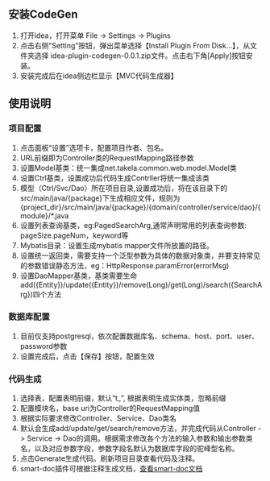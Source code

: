 ## 安装CodeGen
1. 打开idea，打开菜单 File -> Settings -> Plugins
1. 点击右侧“Setting”按钮，弹出菜单选择【Install Plugin From Disk...】，从文件夹选择 idea-plugin-codegen-0.0.1.zip文件。点击右下角[Apply]按钮安装。
1. 安装完成后在idea侧边栏显示【MVC代码生成器】

## 使用说明
### 项目配置
1. 点击面板“设置”选项卡，配置项目作者、包名。
1. URL前缀即为Controller类的RequestMapping路径参数
1. 设置Model基类：统一集成net.takela.common.web.model.Model类
1. 设置Ctrl基类，设置成功后代码生成Contrller将统一集成该类
1. 模型（Ctrl/Svc/Dao）所在项目目录,设置成功后，将在该目录下的src/main/java/{package}下生成相应文件，规则为{project_dir}/src/main/java/{package}/{domain/controller/service/dao}/{module}/*.java
1. 设置列表查询基类，eg:PagedSearchArg,通常声明常用的列表查询参数: pageSize.pageNum，keyword等
2. Mybatis目录：设置生成mybatis mapper文件所放置的路径。
1. 设置统一返回类，需要支持一个泛型参数为具体的数据对象类，并要支持常见的参数错误静态方法，eg：HttpResponse.paramError(errorMsg)
1. 设置DaoMapper基类，基类需要生命add({Entity})/update({Entity})/remove(Long)/get(Long)/search({SearchArg})四个方法
### 数据库配置
1. 目前仅支持postgresql，依次配置数据库名、schema、host、port、user、password参数
1. 设置完成后，点击【保存】按钮，配置生效
### 代码生成
1. 选择表，配置表明前缀，默认“t_”, 根据表明生成实体类，忽略前缀
1. 配置模块名，base uri为Controller的RequestMapping值
1. 根据实际要求修改Controller、Service、Dao类名
1. 默认会生成add/update/get/search/remove方法，并完成代码从Controller -> Service -> Dao的调用。根据需求修改各个方法的输入参数和输出参数类名，以及对应参数字段，参数字段名默认为数据库字段的驼峰型名称。
1. 点击Generate生成代码。刷新项目目录查看代码及注释。
1. smart-doc插件可根据注释生成文档，[查看smart-doc文档](https://smart-doc-group.github.io/#/zh-cn/README)
